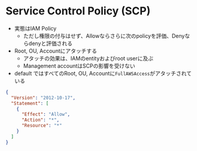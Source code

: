 # Service Control Policy (SCP)

* 実態はIAM Policy
  * ただし権限の付与はせず、Allowならさらに次のpolicyを評価、Denyならdenyと評価される
* Root, OU, Accountにアタッチする
  * アタッチの効果は、IAMのentityおよびroot userに及ぶ
  * Management accountはSCPの影響を受けない
* default ではすべてのRoot, OU, Accountに`FullAWSAccess`がアタッチされている


```json
{
  "Version": "2012-10-17",
  "Statement": [
    {
      "Effect": "Allow",
      "Action": "*",
      "Resource": "*"
    }
  ]
}
```
